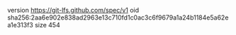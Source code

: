 version https://git-lfs.github.com/spec/v1
oid sha256:2aa6e902e838ad2963e13c710fd1c0ac3c6f9679a1a24b1184e5a62ea1e313f3
size 454
